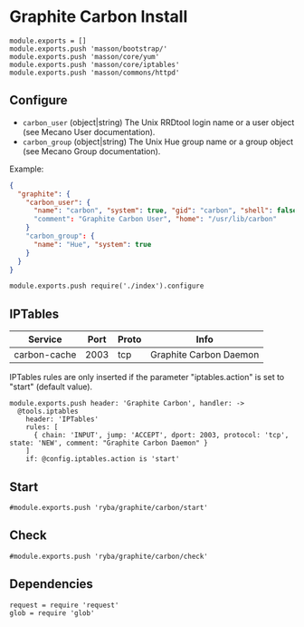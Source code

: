 
# Graphite Carbon Install

    module.exports = []
    module.exports.push 'masson/bootstrap/'
    module.exports.push 'masson/core/yum'
    module.exports.push 'masson/core/iptables'
    module.exports.push 'masson/commons/httpd'

## Configure

*   `carbon_user` (object|string)
    The Unix RRDtool login name or a user object (see Mecano User documentation).
*   `carbon_group` (object|string)
    The Unix Hue group name or a group object (see Mecano Group documentation).

Example:

```json
{
  "graphite": {
    "carbon_user": {
      "name": "carbon", "system": true, "gid": "carbon", "shell": false
      "comment": "Graphite Carbon User", "home": "/usr/lib/carbon"
    }
    "carbon_group": {
      "name": "Hue", "system": true
    }
  }
}
```
    module.exports.push require('./index').configure


## IPTables

| Service        | Port | Proto | Info                                 |
|----------------|------|-------|--------------------------------------|
| carbon-cache   | 2003 | tcp   | Graphite Carbon Daemon               |
IPTables rules are only inserted if the parameter "iptables.action" is set to
"start" (default value).

    module.exports.push header: 'Graphite Carbon', handler: ->
      @tools.iptables
        header: 'IPTables'
        rules: [
          { chain: 'INPUT', jump: 'ACCEPT', dport: 2003, protocol: 'tcp', state: 'NEW', comment: "Graphite Carbon Daemon" }
        ]
        if: @config.iptables.action is 'start'

## Start

    #module.exports.push 'ryba/graphite/carbon/start'

## Check

    #module.exports.push 'ryba/graphite/carbon/check'

## Dependencies

    request = require 'request'
    glob = require 'glob'
